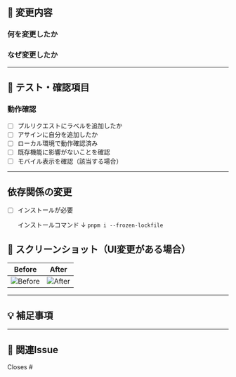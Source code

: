 ## 📝 変更内容

### 何を変更したか

<!-- 変更内容を簡潔に説明してください -->

### なぜ変更したか

<!-- 変更の理由や背景を説明してください -->

---

## 🧪 テスト・確認項目

### 動作確認

<!-- 実際に動作確認した内容を記載してください -->

- [ ] プルリクエストにラベルを追加したか
- [ ] アサインに自分を追加したか
- [ ] ローカル環境で動作確認済み
- [ ] 既存機能に影響がないことを確認
- [ ] モバイル表示を確認（該当する場合）

---

## 依存関係の変更

- [ ] インストールが必要

  インストールコマンド ↓
```pnpm i --frozen-lockfile```

## 📸 スクリーンショット（UI変更がある場合）

<!-- UI変更がある場合は、Before/Afterのスクリーンショットを貼ってください -->

| Before            | After           |
| ----------------- | --------------- |
| ![Before](before) | ![After](after) |

---

## 💡 補足事項

<!-- その他、レビュー時に注意してほしい点や参考情報があれば記載してください -->

---

## 🔗 関連Issue

<!-- 関連するIssueがあれば記載してください -->

Closes #
